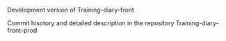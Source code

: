 Development version of Training-diary-front

Commit hisotory and detailed description in the repository Training-diary-front-prod






